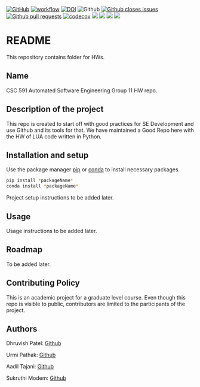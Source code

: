 [![GitHub](https://img.shields.io/github/license/aadiltajani/CSC591-HW)](https://github.com/aadiltajani/CSC591-HW/blob/main/LICENSE.md)
[![workflow](https://github.com/aadiltajani/CSC591-HW/actions/workflows/main.yml/badge.svg)](https://github.com/aadiltajani/CSC591-HW/actions)
[![DOI](https://zenodo.org/badge/590560484.svg)](https://zenodo.org/badge/latestdoi/590560484)
![Github](https://img.shields.io/badge/language-python-red.svg)
[![Github closes issues](https://img.shields.io/github/issues-closed-raw/aadiltajani/CSC591-HW)](https://github.com/aadiltajani/CSC591-HW/issues?q=is%3Aissue+is%3Aclosed)
[![Github pull requests](https://img.shields.io/github/issues-pr/aadiltajani/CSC591-HW)](https://github.com/aadiltajani/CSC591-HW/pulls)
[![codecov](https://codecov.io/gh/aadiltajani/CSC510-HW-GRP19/branch/main/graph/badge.svg?token=DLQS80C5QJ)](https://codecov.io/gh/aadiltajani/CSC510-HW-GRP19)
![](https://img.shields.io/badge/OS-Linux-Python_informational?style=flat&logo=<LOGO_NAME>&logoColor=white&color=0000FF)
[![](https://img.shields.io/badge/Code-Python-informational?style=flat&logo=<LOGO_NAME>&logoColor=white&color=FF0000)](https://www.python.org/download/releases/3.0/)
[![](https://img.shields.io/badge/IDE-IntelliJ_IDEA-informational?style=flat&logo=<LOGO_NAME>&logoColor=white&color=FFA500)](https://www.jetbrains.com/idea/)
[![](https://img.shields.io/badge/Shell-Bash-informational?style=flat&logo=<LOGO_NAME>&logoColor=white&color=ffffff)](https://www.gnu.org/software/bash/)
# README
This repository contains folder for HWs.

## Name
CSC 591 Automated Software Engineering Group 11 HW repo.

## Description of the project

This repo is created to start off with good practices for SE Development and use Github and its tools for that. We have maintained a Good Repo here with the HW of LUA code written in Python.

## Installation and setup

Use the package manager [pip](https://pip.pypa.io/en/stable/) or [conda](https://docs.conda.io/en/latest/)
to install necessary packages.

```bash
pip install *packageName*
conda install *packageName*
```

Project setup instructions to be added later.

## Usage

Usage instructions to be added later.

## Roadmap

To be added later.

## Contributing Policy

This is an academic project for a graduate level course. Even though this repo is visible to public, contributors are limited to the participants of the project.

## Authors

Dhruvish Patel: [Github](https://github.com/Dhruvish-Patel)

Urmi Pathak: [Github](https://github.com/urmi6899)

Aadil Tajani: [Github](https://github.com/aadiltajani)

Sukruthi Modem: [Github](https://github.com/sukruthimodem)
